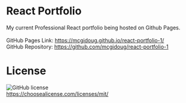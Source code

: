 # React Portfolio

My current Professional React portfolio being hosted on Github Pages.
<br/>
<br/>
GitHub Pages Link: https://mcgidoug.github.io/react-portfolio-1/
<br/>
GitHub Repository: https://github.com/mcgidoug/react-portfolio-1

# License

![GitHub license](https://img.shields.io/github/license/Naereen/StrapDown.js.svg)
<br/>
https://choosealicense.com/licenses/mit/

<!-- 'npm start' to run locally -->
<!-- To update Github pages, you must first 'npm run deploy' in terminal before pushing -->
